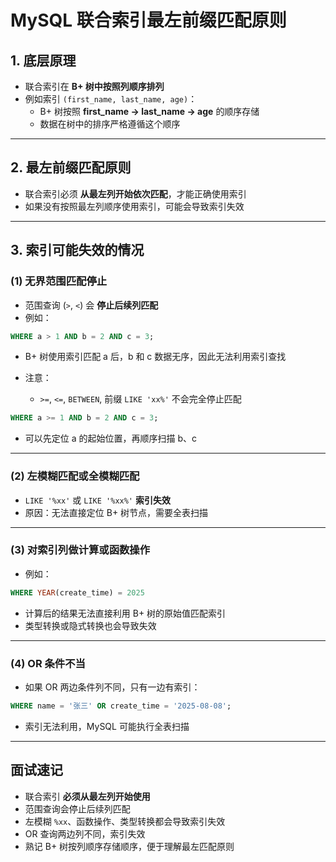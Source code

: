 # MySQL 联合索引最左前缀匹配原则

## 1. 底层原理

- 联合索引在 **B+ 树中按照列顺序排列**
- 例如索引 `(first_name, last_name, age)`：
  - B+ 树按照 **first_name → last_name → age** 的顺序存储
  - 数据在树中的排序严格遵循这个顺序

---

## 2. 最左前缀匹配原则

- 联合索引必须 **从最左列开始依次匹配**，才能正确使用索引
- 如果没有按照最左列顺序使用索引，可能会导致索引失效

---

## 3. 索引可能失效的情况

### (1) 无界范围匹配停止

- 范围查询 (`>`, `<`) 会 **停止后续列匹配**
- 例如：

```sql
WHERE a > 1 AND b = 2 AND c = 3;
```

- B+ 树使用索引匹配 a 后，b 和 c 数据无序，因此无法利用索引查找
- 注意：

  - `>=`, `<=`, `BETWEEN`, 前缀 `LIKE 'xx%'` 不会完全停止匹配

```sql
WHERE a >= 1 AND b = 2 AND c = 3;
```

- 可以先定位 a 的起始位置，再顺序扫描 b、c

---

### (2) 左模糊匹配或全模糊匹配

- `LIKE '%xx'` 或 `LIKE '%xx%'` **索引失效**
- 原因：无法直接定位 B+ 树节点，需要全表扫描

---

### (3) 对索引列做计算或函数操作

- 例如：

```sql
WHERE YEAR(create_time) = 2025
```

- 计算后的结果无法直接利用 B+ 树的原始值匹配索引
- 类型转换或隐式转换也会导致失效

---

### (4) OR 条件不当

- 如果 OR 两边条件列不同，只有一边有索引：

```sql
WHERE name = '张三' OR create_time = '2025-08-08';
```

- 索引无法利用，MySQL 可能执行全表扫描

---

## 面试速记

- 联合索引 **必须从最左列开始使用**
- 范围查询会停止后续列匹配
- 左模糊 `%xx`、函数操作、类型转换都会导致索引失效
- OR 查询两边列不同，索引失效
- 熟记 B+ 树按列顺序存储顺序，便于理解最左匹配原则
